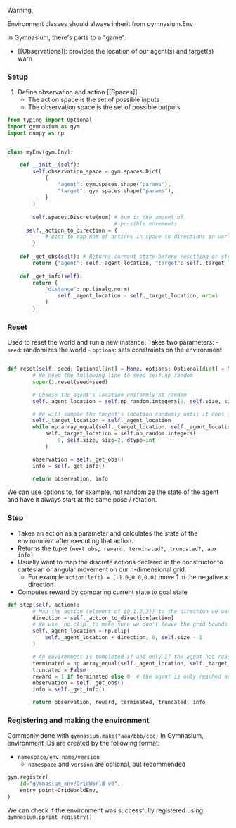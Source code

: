 >[!warning] 
>Environment classes should always inherit from gymnasium.Env

In Gymnasium, there's  parts to a "game":
- [[Observations]]: provides the location of our agent(s) and target(s)
warn

### Setup
1) Define observation and action [[Spaces]]
	- The action space is the set of possible inputs
	- The observation space is the set of possible outputs


```python
from typing import Optional
import gymnasium as gym
import numpy as np


class myEnv(gym.Env):

	def __init__(self):
		self.observation_space = gym.spaces.Dict(
            {
                "agent": gym.spaces.shape("params"),
                "target": gym.spaces.shape("params"),
            }
        )
        
		self.spaces.Discrete(num) # num is the amount of
								  # possible movements
	  self._action_to_direction = {
			# Dict to map num of actions in space to directions in world
		}
		
	def _get_obs(self): # Returns current state before resetting or stepping
        return {"agent": self._agent_location, "target": self._target_location}
        
    def _get_info(self):
        return {
            "distance": np.linalg.norm(
                self._agent_location - self._target_location, ord=1
            )
        }
```


### Reset 
Used to reset the world and run a new instance. 
Takes two parameters:
	- `seed`: randomizes the world
	- `options`: sets constraints on the environment

```python

def reset(self, seed: Optional[int] = None, options: Optional[dict] = None):
        # We need the following line to seed self.np_random
        super().reset(seed=seed)

        # Choose the agent's location uniformly at random
        self._agent_location = self.np_random.integers(0, self.size, size=2, dtype=int)

        # We will sample the target's location randomly until it does not coincide with the agent's location
        self._target_location = self._agent_location
        while np.array_equal(self._target_location, self._agent_location):
            self._target_location = self.np_random.integers(
                0, self.size, size=2, dtype=int
            )

        observation = self._get_obs()
        info = self._get_info()

        return observation, info
```

We can use options to, for example, not randomize the state of the agent and have it always start at the same pose / rotation.


### Step
- Takes an action as a parameter and calculates the state of the environment after executing that action.
- Returns the tuple `(next obs, reward, terminated?, truncated?, aux info)`
- Usually want to map the discrete actions declared in the constructor to cartesian or angular movement on our n-dimensional grid.
	- For example `action(left) = [-1.0,0.0,0.0]` move 1 in the negative x direction
- Computes reward by comparing current state to goal state

```python
def step(self, action):
        # Map the action (element of {0,1,2,3}) to the direction we walk in
        direction = self._action_to_direction[action]
        # We use `np.clip` to make sure we don't leave the grid bounds
        self._agent_location = np.clip(
            self._agent_location + direction, 0, self.size - 1
        )

        # An environment is completed if and only if the agent has reached the target
        terminated = np.array_equal(self._agent_location, self._target_location)
        truncated = False
        reward = 1 if terminated else 0  # the agent is only reached at the end of the episode
        observation = self._get_obs()
        info = self._get_info()

        return observation, reward, terminated, truncated, info
```


### Registering and making the environment
Commonly done with `gymnasium.make("aaa/bbb/ccc)`
In Gymnasium, environment IDs are created by the following format:
- `namespace/env_name/version`
	- `namespace` and `version` are optional, but recommended
```python
gym.register(
    id="gymnasium_env/GridWorld-v0",
    entry_point=GridWorldEnv,
)
```

We can check if the environment was successfully registered using `gymnasium.pprint_registry()`